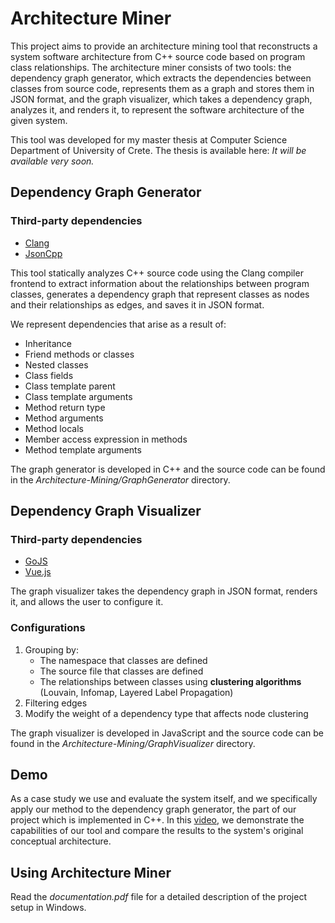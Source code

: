 # Architecture Miner

This project aims to provide an architecture mining tool that reconstructs a system software architecture from C++ source code based on program class relationships. 
The architecture miner consists of two tools: the dependency graph generator, which extracts the dependencies between classes from source code, represents them as a graph and stores them in JSON format, and the graph visualizer, which takes a dependency graph, analyzes it, and renders it, to represent the software architecture of the given system.

This tool was developed for my master thesis at Computer Science Department of University of Crete. The thesis is available here: *It will be available very soon.*

## **Dependency Graph Generator**
### **Third-party dependencies**
* [Clang](https://github.com/llvm/llvm-project)  
* [JsonCpp](https://github.com/open-source-parsers/jsoncpp)

This tool statically analyzes C++ source code using the Clang compiler frontend to extract information about the relationships between program classes, generates a dependency graph that represent classes as nodes and their relationships as edges, and saves it in JSON format.

We represent dependencies that arise as a result of: 
* Inheritance
* Friend methods or classes 
* Nested classes
* Class fields
* Class template parent
* Class template arguments
* Method return type
* Method arguments
* Method locals 
* Member access expression in methods
* Method template arguments

The graph generator is developed in C++ and the source code can be found in the *Architecture-Mining/GraphGenerator* directory.


## **Dependency Graph Visualizer**
### **Third-party dependencies**
* [GoJS](https://gojs.net/latest/index.html)
* [Vue.js](https://vuejs.org/)

The graph visualizer takes the dependency graph in JSON format, renders it, and allows the user to configure it.

### **Configurations**
1. Grouping by: 
    * The namespace that classes are defined
    * The source file that classes are defined
    * The relationships between classes using **clustering algorithms** (Louvain, Infomap, Layered Label Propagation)
2. Filtering edges
3. Modify the weight of a dependency type that affects node clustering

The graph visualizer is developed in JavaScript and the source code can be found in the *Architecture-Mining/GraphVisualizer* directory.

## **Demo**
As a case study we use and evaluate the system itself, and we specifically apply our method to the dependency graph generator, the part of our project which is implemented in C++.
In this [video](https://youtu.be/6ejtbZ4LxA4), we demonstrate the capabilities of our tool and compare the results to the system's original conceptual architecture.

## **Using Architecture Miner**
Read the *documentation.pdf* file for a detailed description of the project setup in Windows.
